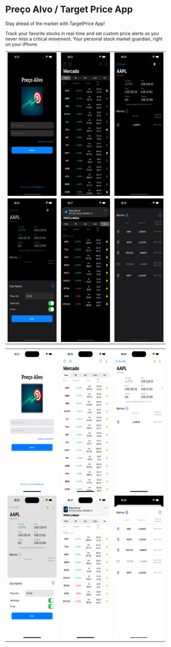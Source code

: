 # Preço Alvo / Target Price App

Stay ahead of the market with TargetPrice App!

Track your favorite stocks in real-time and set custom price alerts so you never miss a critical movement. Your personal stock market guardian, right on your iPhone.

<table>
  <tr>
  <td>
    <img src="images/login-d.png" height="450">
  </td>
  <td>
    <img src="images/stocks-d.png" height="450">
  </td>
  <td>
    <img src="images/stock-view-d.png" height="450">
  </td>
  </tr>
  <tr>
  <td>
    <img src="images/alarm-creation-d.png" height="450">
  </td>
  <td>
    <img src="images/popup-d.png" height="450">
  </td>
  <td>
    <img src="images/alarms-view-d.png" height="450">
  </td>
  </tr>
</table>

<table>
  <tr>
  <td>
    <img src="images/login-l.png" height="450">
  </td>
  <td>
    <img src="images/stocks-l.png" height="450">
  </td>
  <td>
    <img src="images/stock-view-l.png" height="450">
  </td>
  </tr>
  <tr>
  <td>
    <img src="images/alarm-creation-l.png" height="450">
  </td>
  <td>
    <img src="images/popup-l.png" height="450">
  </td>
  <td>
    <img src="images/alarms-view-l.png" height="450">
  </td>
  </tr>
</table>